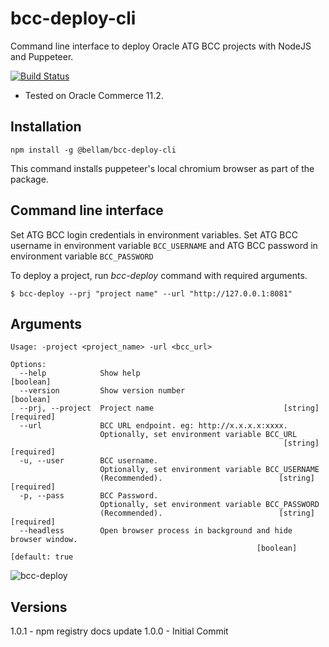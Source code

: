 # bcc-deploy-cli

Command line interface to deploy Oracle ATG BCC projects with NodeJS and Puppeteer.

[![Build Status](https://travis-ci.org/bellam/bcc-deploy-cli.svg?branch=master)](https://travis-ci.org/bellam/bcc-deploy-cli)

- Tested on Oracle Commerce 11.2.

## Installation

`npm install -g @bellam/bcc-deploy-cli`

This command installs puppeteer's local chromium browser as part of the package.

## Command line interface

Set ATG BCC login credentials in environment variables. Set ATG BCC username in environment variable `BCC_USERNAME` and ATG BCC password in environment variable `BCC_PASSWORD`

To deploy a project, run _bcc-deploy_ command with required arguments.

`$ bcc-deploy --prj "project name" --url "http://127.0.0.1:8081"`

## Arguments

```
Usage: -project <project_name> -url <bcc_url>

Options:
  --help            Show help                                          [boolean]
  --version         Show version number                                [boolean]
  --prj, --project  Project name                             [string] [required]
  --url             BCC URL endpoint. eg: http://x.x.x.x:xxxx.
                    Optionally, set environment variable BCC_URL
                                                             [string] [required]
  -u, --user        BCC username.
                    Optionally, set environment variable BCC_USERNAME
                    (Recommended).                          [string] [required]
  -p, --pass        BCC Password.
                    Optionally, set environment variable BCC_PASSWORD
                    (Recommended).                          [string] [required]
  --headless        Open browser process in background and hide browser window.
                                                       [boolean] [default: true
```

![bcc-deploy](https://user-images.githubusercontent.com/1712809/91556676-bca7f200-e950-11ea-89ab-5c6062cdca46.png)

## Versions

1.0.1 - npm registry docs update
1.0.0 - Initial Commit
